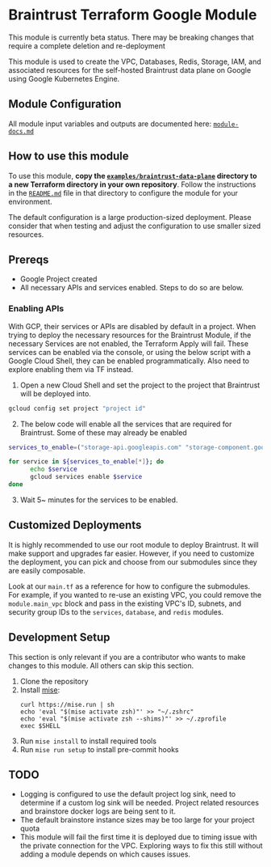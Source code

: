 # Braintrust Terraform Google Module

This module is currently beta status. There may be breaking changes that require a complete deletion and re-deployment

This module is used to create the VPC, Databases, Redis, Storage, IAM, and associated resources for the self-hosted Braintrust data plane on Google using Google Kubernetes Engine.

## Module Configuration

All module input variables and outputs are documented here:
[`module-docs.md`](module-docs.md)

## How to use this module

To use this module, **copy the [`examples/braintrust-data-plane`](examples/braintrust-data-plane) directory to a new Terraform directory in your own repository**. Follow the instructions in the [`README.md`](examples/braintrust-data-plane/README.md) file in that directory to configure the module for your environment.

The default configuration is a large production-sized deployment. Please consider that when testing and adjust the configuration to use smaller sized resources.

## Prereqs

- Google Project created
- All necessary APIs and services enabled. Steps to do so are below.

### Enabling APIs

With GCP, their services or APIs are disabled by default in a project. When trying to deploy the necessary resources for the Braintrust Module, if the necessary Services are not enabled, the Terraform Apply will fail. These services can be enabled via the console, or using the below script with a Google Cloud Shell, they can be enabled programmatically. Also need to explore enabling them via TF instead.

1. Open a new Cloud Shell and set the project to the project that Braintrust will be deployed into.

```bash
gcloud config set project "project id"
```

2. The below code will enable all the services that are required for Braintrust. Some of these may already be enabled

```bash
services_to_enable=("storage-api.googleapis.com" "storage-component.googleapis.com" "storage.googleapis.com" "redis.googleapis.com" "secretmanager.googleapis.com" "servicenetworking.googleapis.com" "logging.googleapis.com" "monitoring.googleapis.com" "oslogin.googleapis.com" "dns.googleapis.com" "cloudresourcemanager.googleapis.com" "compute.googleapis.com" "cloudkms.googleapis.com" "autoscaling.googleapis.com" "iam.googleapis.com" "iamcredentials.googleapis.com" "vpcaccess.googleapis.com" "sts.googleapis.com") 

for service in ${services_to_enable[*]}; do
      echo $service
      gcloud services enable $service
done
```

3. Wait 5~ minutes for the services to be enabled.

## Customized Deployments

It is highly recommended to use our root module to deploy Braintrust. It will make support and upgrades far easier. However, if you need to customize the deployment, you can pick and choose from our submodules since they are easily composable.

Look at our `main.tf` as a reference for how to configure the submodules. For example, if you wanted to re-use an existing VPC, you could remove the `module.main_vpc` block and pass in the existing VPC's ID, subnets, and security group IDs to the `services`, `database`, and `redis` modules.


## Development Setup

This section is only relevant if you are a contributor who wants to make changes to this module. All others can skip this section.

1. Clone the repository
2. Install [mise](https://mise.jdx.dev/about.html):
    ```
    curl https://mise.run | sh
    echo 'eval "$(mise activate zsh)"' >> "~/.zshrc"
    echo 'eval "$(mise activate zsh --shims)"' >> ~/.zprofile
    exec $SHELL
    ```
3. Run `mise install` to install required tools
4. Run `mise run setup` to install pre-commit hooks

## TODO

- Logging is configured to use the default project log sink, need to determine if a custom log sink will be needed. Project related resources and brainstore docker logs are being sent to it.
- The default brainstore instance sizes may be too large for your project quota
- This module will fail the first time it is deployed due to timing issue with the private connection for the VPC. Exploring ways to fix this still without adding a module depends on which causes issues.